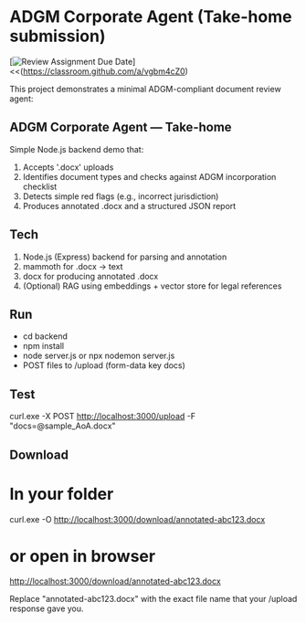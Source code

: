 # ADGM Corporate Agent (Take-home submission)

[![Review Assignment Due Date](https://classroom.github.com/assets/deadline-readme-button-22041afd0340ce965d47ae6ef1cefeee28c7c493a6346c4f15d667ab976d596c.svg)]<<(<https://classroom.github.com/a/vgbm4cZ0>)

This project demonstrates a minimal ADGM-compliant document review agent:

## ADGM Corporate Agent — Take-home

Simple Node.js backend demo that:

1. Accepts '.docx' uploads
2. Identifies document types and checks against ADGM incorporation checklist
3. Detects simple red flags (e.g., incorrect jurisdiction)
4. Produces annotated .docx and a structured JSON report

## Tech

1. Node.js (Express) backend for parsing and annotation
2. mammoth for .docx -> text
3. docx for producing annotated .docx
4. (Optional) RAG using embeddings + vector store for legal references

## Run

- cd backend
- npm install
- node server.js or npx nodemon server.js
- POST files to /upload (form-data key docs)

## Test

curl.exe -X POST <http://localhost:3000/upload> -F "docs=@sample_AoA.docx"

## Download

# In your folder

curl.exe -O <http://localhost:3000/download/annotated-abc123.docx>

# or open in browser

<http://localhost:3000/download/annotated-abc123.docx>

Replace "annotated-abc123.docx" with the exact file name that your /upload response gave you.
